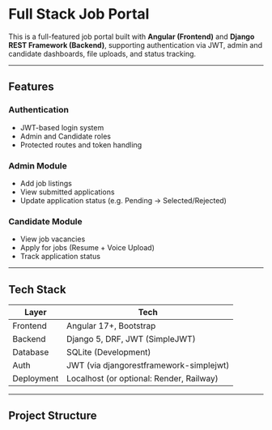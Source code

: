 #  Full Stack Job Portal

This is a full-featured job portal built with **Angular (Frontend)** and **Django REST Framework (Backend)**, supporting authentication via JWT, admin and candidate dashboards, file uploads, and status tracking.

---

##  Features

###  Authentication
- JWT-based login system
- Admin and Candidate roles
- Protected routes and token handling

###  Admin Module
- Add job listings
- View submitted applications
- Update application status (e.g. Pending → Selected/Rejected)

###  Candidate Module
- View job vacancies
- Apply for jobs (Resume + Voice Upload)
- Track application status

---

##  Tech Stack

| Layer      | Tech                        |
|------------|-----------------------------|
| Frontend   | Angular 17+, Bootstrap      |
| Backend    | Django 5, DRF, JWT (SimpleJWT) |
| Database   | SQLite (Development)        |
| Auth       | JWT (via djangorestframework-simplejwt) |
| Deployment | Localhost (or optional: Render, Railway) |

---

##  Project Structure

